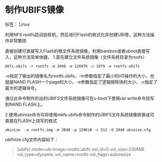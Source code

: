 # 制作UBIFS镜像

标签： Linux

利用NFS rootfs启动目标机，然后进行Flash的格式化并创建UBI卷，这种方法操作非常繁琐

直接创建可直接写入Flash的根文件系统镜像，利用barebox或者uboot直接写入，这种方法简单快捷。
1.首先建立文件系统镜像（文件系统目录为roofs）
```shell
mkfs.ubifs -r rootfs -m 2048 -e 126976 -c 1979 -o rootfs.ubifs
```
-o指定了输出的镜像名为rootfs.ubifs，-m参数指定了最小的I/O操作的大小，也就是NAND FLASH一个page的大小，-e参数指定了逻辑擦除快的大小，-c指定了最大的逻辑块号。

通过此命令制作的出的UBIFS文件系统镜像可在u-boot下使用ubi write命令烧写到NAND FLASH上。

2.使用ubinize命令可将使用mkfs.ubifs命令制作的UBIFS文件系统镜像转换成可直接在FLASH上烧写的格式
```shell
ubinize  -o rootfs.img -m 2048 -p 128KiB -s 512 -O 2048 ubinize.cfg
```
ubifnize.cfg文件内容如下：
>[ubifs]
>mode=ubi
>image=rootfs.ubifs
>vol_id=0
>vol_size=230MiB
>vol_type=dynamic
>vol_name=rootfs
>vol_flags=autoresize